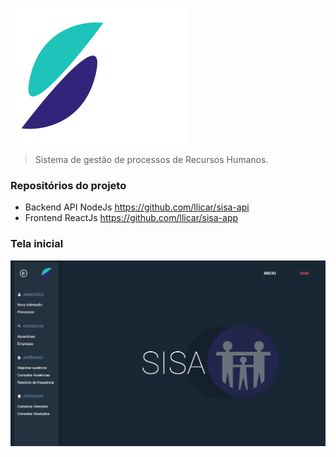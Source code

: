 
![logo sisa](imagens/logo.png)

> Sistema de gestão de processos de Recursos Humanos.

 ### Repositórios do projeto
- Backend API NodeJs https://github.com/llicar/sisa-api
- Frontend ReactJs https://github.com/llicar/sisa-app

### Tela inicial 
<img width="800" margin="center" src="screenshots/inicio.png"/>

 
